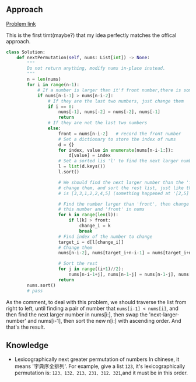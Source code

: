 ## Approach

[Problem link](https://leetcode.com/problems/next-permutation/)

This is the first timt(maybe?) that my idea perfectly matches the offical approach.

```python
class Solution:
    def nextPermutation(self, nums: List[int]) -> None:
        """
        Do not return anything, modify nums in-place instead.
        """
        n = len(nums)
        for i in range(n-1):
            # If a number is larger than it'f front number,there is something we can do
            if nums[n-i-1] > nums[n-i-2]:
                # If they are the last two numbers, just change them
                if i == 0:
                    nums[-1], nums[-2] = nums[-2], nums[-1]
                    return
                # If they are not the last two numbers
                else:
                    front = nums[n-i-2]   # record the front number
                    # Set a dictionary to store the index of nums
                    d = {}
                    for index, value in enumerate(nums[n-i-1:]):
                        d[value] = index
                    # Set a sorted lis 'l' to find the next larger number than front
                    l = list(d.keys())
                    l.sort()

                    # We should find the next larger number than the 'front' number nums[n-i-2],
                    # change them, and sort the rest list, just like the answer of [3,2,5,4,3,2,1]
                    # is [3,3,1,2,2,4,5] (something happened at '[2,5]')

                    # Find the number larger than 'front', then change
                    # this number and 'front' in nums
                    for k in range(len(l)):
                        if l[k] > front:
                            change_i = k
                            break
                    # Find index of the number to change
                    target_i = d[l[change_i]]
                    # Change them
                    nums[n-i-2], nums[target_i+n-i-1] = nums[target_i+n-i-1], nums[n-i-2]

                    # Sort the rest
                    for j in range((i+1)//2):
                        nums[n-i-1+j], nums[n-1-j] = nums[n-1-j], nums[n-i-1+j]
                    return
        nums.sort()
        # pass
```

As the comment, to deal with this problem, we should traverse the list from right to left, until finding a pair of number that 
`nums[i-1] < nums[i]`, and then find the next larger number in nums[i:], then swap the 'next-larger-number' and nums[i-1], then 
sort the new n[i:] with ascending order. And that's the result.

## Knowledge

- Lexicographically next greater permutation of numbers
In chinese, it means '字典序全排列'. For example, give a list `123`, it's lexicographically permutation is:
`123、132、213、231、312、321`,and it must be in this order.
